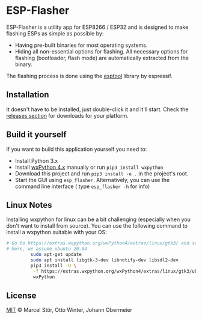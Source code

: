 # ESP-Flasher

ESP-Flasher is a utility app for ESP8266 / ESP32 and is designed to make flashing ESPs as simple as possible by:

 * Having pre-built binaries for most operating systems.
 * Hiding all non-essential options for flashing. All necessary options for flashing
   (bootloader, flash mode) are automatically extracted from the binary.

The flashing process is done using the [esptool](https://github.com/espressif/esptool)
library by espressif.

## Installation

It doesn't have to be installed, just double-click it and it'll start.
Check the [releases section](https://github.com/Jason2866/ESP_Flasher/releases)
for downloads for your platform.

## Build it yourself

If you want to build this application yourself you need to:

- Install Python 3.x
- Install [wxPython 4.x](https://wxpython.org/) manually or run `pip3 install wxpython`
- Download this project and run `pip3 install -e .` in the project's root.
- Start the GUI using `esp_flasher`. Alternatively, you can use the command line interface (
  type `esp_flasher -h` for info)


## Linux Notes

Installing wxpython for linux can be a bit challenging (especially when you don't want to install from source).
You can use the following command to install a wxpython suitable with your OS:

```bash
# Go to https://extras.wxpython.org/wxPython4/extras/linux/gtk3/ and select the correct OS type
# here, we assume ubuntu 20.04
         sudo apt-get update
         sudo apt install libgtk-3-dev libnotify-dev libsdl2-dev
         pip3 install -U \
          -f https://extras.wxpython.org/wxPython4/extras/linux/gtk3/ubuntu-20.04 \
          wxPython
```

## License

[MIT](http://opensource.org/licenses/MIT) © Marcel Stör, Otto Winter, Johann Obermeier
